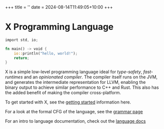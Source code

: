 +++
title = ''
date = 2024-08-14T11:49:05+10:00
+++

# X Programming Language

```Rust
import std, io;

fn main() -> void {
    io::println("hello, world!");
    return;
}
```

X is a simple low-level programming language ideal for *type-safety*, *fast-runtimes* and an 
*opinionated compiler*. The compiler itself runs on the JVM, and generates the intermediate representation
for LLVM, enabling the binary output to achieve similar performance to C++ and Rust. This also has the 
added benefit of making the compiler cross-platform.

To get started with X, see the [getting started](/docs/getting-started/) information here.

For a look at the formal CFG of the language, see the [grammar page](/docs/grammar)

For an intro to language documentation, check out the [language docs](/docs/language/your-first-program.md)
